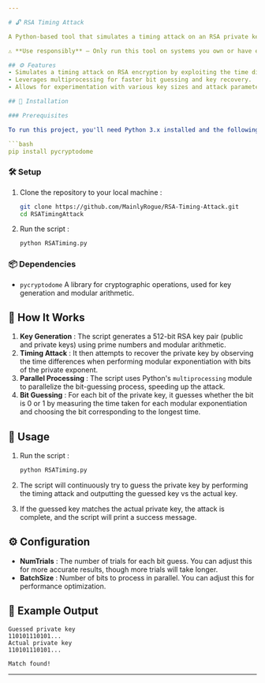 ```yaml
---

# 🔓 RSA Timing Attack

A Python-based tool that simulates a timing attack on an RSA private key using the public key and private exponent. The script uses a multiprocessing approach to optimize the attack.

⚠️ **Use responsibly** – Only run this tool on systems you own or have explicit permission to test.

## ⚙️ Features
- Simulates a timing attack on RSA encryption by exploiting the time differences in modular exponentiation.
- Leverages multiprocessing for faster bit guessing and key recovery.
- Allows for experimentation with various key sizes and attack parameters.

## 🚀 Installation

### Prerequisites

To run this project, you'll need Python 3.x installed and the following dependencies :

```bash
pip install pycryptodome
```

### 🛠️ Setup

1. Clone the repository to your local machine :

   ```bash
   git clone https://github.com/MainlyRogue/RSA-Timing-Attack.git
   cd RSATimingAttack
   ```

2. Run the script :

   ```bash
   python RSATiming.py
   ```

### 📦 Dependencies

- `pycryptodome` A library for cryptographic operations, used for key generation and modular arithmetic.

## 🛑 How It Works

1. **Key Generation** : The script generates a 512-bit RSA key pair (public and private keys) using prime numbers and modular arithmetic.
2. **Timing Attack** : It then attempts to recover the private key by observing the time differences when performing modular exponentiation with bits of the private exponent.
3. **Parallel Processing** : The script uses Python's `multiprocessing` module to parallelize the bit-guessing process, speeding up the attack.
4. **Bit Guessing** : For each bit of the private key, it guesses whether the bit is 0 or 1 by measuring the time taken for each modular exponentiation and choosing the bit corresponding to the longest time.

## 📝 Usage

1. Run the script :
   ```bash
   python RSATiming.py
   ```

2. The script will continuously try to guess the private key by performing the timing attack and outputting the guessed key vs the actual key.
3. If the guessed key matches the actual private key, the attack is complete, and the script will print a success message.

## ⚙️ Configuration

- **NumTrials** : The number of trials for each bit guess. You can adjust this for more accurate results, though more trials will take longer.
- **BatchSize** : Number of bits to process in parallel. You can adjust this for performance optimization.

## 🧰 Example Output

```text
Guessed private key
110101110101...
Actual private key
110101110101...

Match found!
```

---
```

